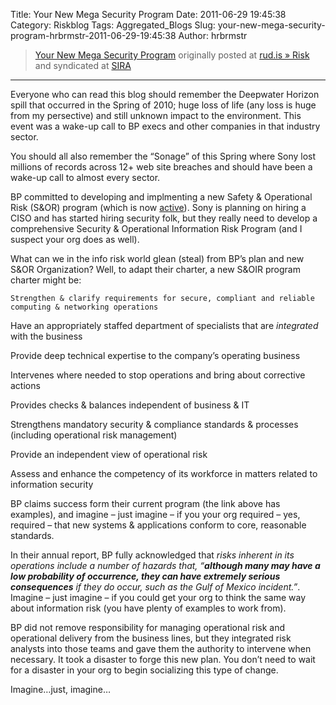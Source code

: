 Title: Your New Mega Security Program
Date: 2011-06-29 19:45:38
Category: Riskblog
Tags: Aggregated_Blogs
Slug: your-new-mega-security-program-hrbrmstr-2011-06-29-19:45:38
Author: hrbrmstr

>[Your New Mega Security Program](http://rud.is/b/2011/06/29/your-new-mega-security-program/) originally posted at [rud.is » Risk](http://rud.is/b) and syndicated at [SIRA](http://societyinforisk.org)
***
Everyone who can read this blog should remember the Deepwater Horizon spill that occurred in the Spring of 2010; huge loss of life (any loss is huge from my persective) and still unknown impact to the environment. This event was a wake-up call to BP execs and other companies in that industry sector.

You should all also remember the “Sonage” of this Spring where Sony lost millions of records across 12+ web site breaches and should have been a wake-up call to almost every sector.

BP committed to developing and implmenting a new Safety & Operational Risk (S&OR) program (which is now [active](http://www.propertycasualty360.com/2011/06/29/bps-mega-safety-program-operational?t=loss-control)). Sony is planning on hiring a CISO and has started hiring security folk, but they really need to develop a comprehensive Security & Operational Information Risk Program (and I suspect your org does as well).

What can we in the info risk world glean (steal) from BP’s plan and new S&OR Organization? Well, to adapt their charter, a new S&OIR program charter might be:

    Strengthen & clarify requirements for secure, compliant and reliable computing & networking operations

Have an appropriately staffed department of specialists that are *integrated* with the business

Provide deep technical expertise to the company’s operating business

Intervenes where needed to stop operations and bring about corrective actions

Provides checks & balances independent of business & IT

Strengthens mandatory security & compliance standards & processes (including operational risk management)

Provide an independent view of operational risk

Assess and enhance the competency of its workforce in matters related to information security

BP claims success form their current program (the link above has examples), and imagine – just imagine – if you your org required – yes, required – that new systems & applications conform to core, reasonable standards.

In their annual report, BP fully acknowledged that *risks inherent in its operations include a number of hazards that, “**although many may have a low probability of occurrence, they can have extremely serious consequences** if they do occur, such as the Gulf of Mexico incident.”*. Imagine – just imagine – if you could get your org to think the same way about information risk (you have plenty of examples to work from).

BP did not remove responsibility for managing operational risk and operational delivery from the business lines, but they integrated risk analysts into those teams and gave them the authority to intervene when necessary. It took a disaster to forge this new plan. You don’t need to wait for a disaster in your org to begin socializing this type of change.

Imagine…just, imagine…


